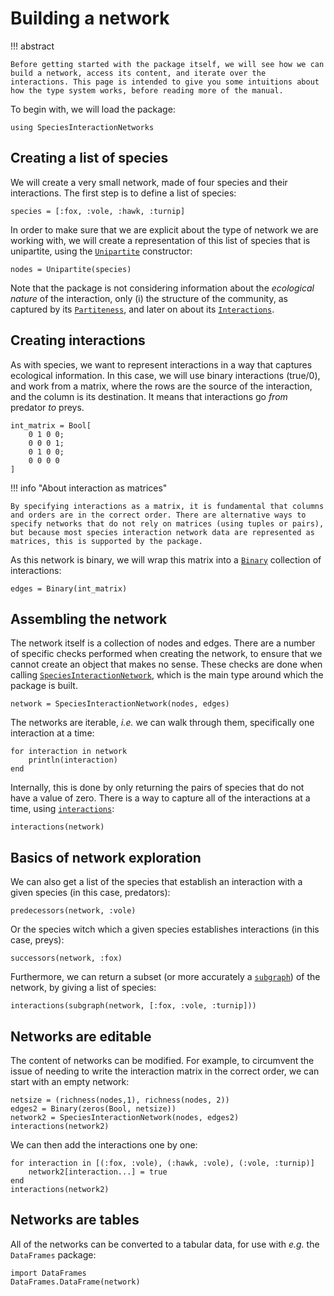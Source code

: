 # Building a network

!!! abstract

    Before getting started with the package itself, we will see how we can build a network, access its content, and iterate over the interactions. This page is intended to give you some intuitions about how the type system works, before reading more of the manual.

To begin with, we will load the package:

```@example 1
using SpeciesInteractionNetworks
```

## Creating a list of species

We will create a very small network, made of four species and their
interactions. The first step is to define a list of species:

```@example 1
species = [:fox, :vole, :hawk, :turnip]
```

In order to make sure that we are explicit about the type of network we are
working with, we will create a representation of this list of species that is
unipartite, using the [`Unipartite`](@ref) constructor:

```@example 1
nodes = Unipartite(species)
```

Note that the package is not considering information about the *ecological
nature* of the interaction, only (i) the structure of the community, as captured
by its [`Partiteness`](@ref), and later on about its [`Interactions`](@ref).

## Creating interactions

As with species, we want to represent interactions in a way that captures
ecological information. In this case, we will use binary interactions (true/0),
and work from a matrix, where the rows are the source of the interaction, and
the column is its destination. It means that interactions go *from* predator
*to* preys.

```@example 1
int_matrix = Bool[
    0 1 0 0;
    0 0 0 1;
    0 1 0 0;
    0 0 0 0
]
```

!!! info "About interaction as matrices"
    
    By specifying interactions as a matrix, it is fundamental that columns and orders are in the correct order. There are alternative ways to specify networks that do not rely on matrices (using tuples or pairs), but because most species interaction network data are represented as matrices, this is supported by the package.

As this network is binary, we will wrap this matrix into a [`Binary`](@ref)
collection of interactions:

```@example 1
edges = Binary(int_matrix)
```

## Assembling the network

The network itself is a collection of nodes and edges. There are a number of
specific checks performed when creating the network, to ensure that we cannot
create an object that makes no sense. These checks are done when calling
[`SpeciesInteractionNetwork`](@ref), which is the main type around which the
package is built.

```@example 1
network = SpeciesInteractionNetwork(nodes, edges)
```

The networks are iterable, *i.e.* we can walk through them, specifically one
interaction at a time:

```@example 1
for interaction in network
    println(interaction)
end
```

Internally, this is done by only returning the pairs of species that do not have
a value of zero. There is a way to capture all of the interactions at a time,
using [`interactions`](@ref):

``` @example 1
interactions(network)
```

## Basics of network exploration

We can also get a list of the species that establish an interaction with a given
species (in this case, predators):

```@example 1
predecessors(network, :vole)
```

Or the species witch which a given species establishes interactions (in this
case, preys):

```@example 1
successors(network, :fox)
```

Furthermore, we can return a subset (or more accurately a [`subgraph`](@ref)) of
the network, by giving a list of species:

```@example 1
interactions(subgraph(network, [:fox, :vole, :turnip]))
```

## Networks are editable

The content of networks can be modified. For example, to circumvent the issue of
needing to write the interaction matrix in the correct order, we can start with
an empty network:

```@example 1
netsize = (richness(nodes,1), richness(nodes, 2))
edges2 = Binary(zeros(Bool, netsize))
network2 = SpeciesInteractionNetwork(nodes, edges2)
interactions(network2)
```

We can then add the interactions one by one:

```@example 1
for interaction in [(:fox, :vole), (:hawk, :vole), (:vole, :turnip)]
    network2[interaction...] = true
end
interactions(network2)
```

## Networks are tables

All of the networks can be converted to a tabular data, for use with *e.g.* the
`DataFrames` package:

```@example 1
import DataFrames
DataFrames.DataFrame(network)
```
